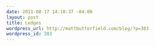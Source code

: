 ```yaml
--- 
date: 2011-08-17 14:10:37 -04:00
layout: post
title: Ledges
wordpress_url: http://mattbutterfield.com/blog/?p=383
wordpress_id: 383
---
```

<p style="text-align: center;"><img src="http://mattbutterfield.com/blogpics/068.jpg" alt="" /></p>
<p style="text-align: center;"> </p>


<p style="text-align: center;"><img src="http://mattbutterfield.com/blogpics/059.jpg" alt="" /></p>
<p style="text-align: center;"> </p>


<p style="text-align: center;"><img src="http://mattbutterfield.com/blogpics/060.jpg" alt="" /></p>
<p style="text-align: center;"> </p>


<p style="text-align: center;"><img src="http://mattbutterfield.com/blogpics/063.jpg" alt="" /></p>
<p style="text-align: center;"> </p>


<p style="text-align: center;"><img src="http://mattbutterfield.com/blogpics/065.jpg" alt="" /></p>
<p style="text-align: center;"> </p>

